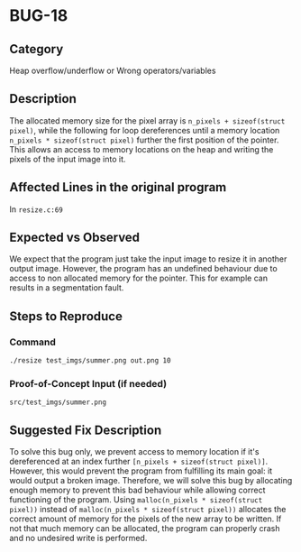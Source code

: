 # BUG-18

## Category

Heap overflow/underflow or Wrong operators/variables

## Description

The allocated memory size for the pixel array is `n_pixels + sizeof(struct pixel)`, while the following for loop
dereferences until a memory location `n_pixels * sizeof(struct pixel)` further the first position of the pointer. This
allows an access to memory locations on the heap and writing the pixels of the input image into it.

## Affected Lines in the original program

In `resize.c:69`

## Expected vs Observed

We expect that the program just take the input image to resize it in another output image. However, the program has an
undefined behaviour due to access to non allocated memory for the pointer. This for example can results in a
segmentation fault.

## Steps to Reproduce

### Command

```bash
./resize test_imgs/summer.png out.png 10
```

### Proof-of-Concept Input (if needed)

`src/test_imgs/summer.png`

## Suggested Fix Description

To solve this bug only, we prevent access to memory location if it's dereferenced at an index further
`[n_pixels + sizeof(struct pixel)]`. However, this would prevent the program from fulfilling its main goal: it would
output a broken image. Therefore, we will solve this bug by allocating enough memory to prevent this bad behaviour while
allowing correct functioning of the program.
Using `malloc(n_pixels * sizeof(struct pixel))` instead of `malloc(n_pixels * sizeof(struct pixel))` allocates the
correct amount of memory for the pixels of the new array to be written. If not that much memory can be allocated, the
program can properly crash and no undesired write is performed.

